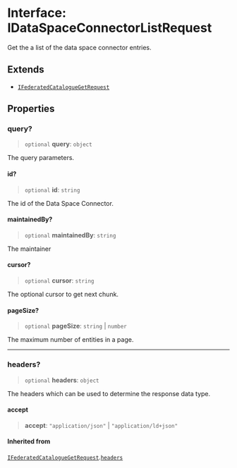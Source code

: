 # Interface: IDataSpaceConnectorListRequest

Get the a list of the data space connector entries.

## Extends

- [`IFederatedCatalogueGetRequest`](IFederatedCatalogueGetRequest.md)

## Properties

### query?

> `optional` **query**: `object`

The query parameters.

#### id?

> `optional` **id**: `string`

The id of the Data Space Connector.

#### maintainedBy?

> `optional` **maintainedBy**: `string`

The maintainer

#### cursor?

> `optional` **cursor**: `string`

The optional cursor to get next chunk.

#### pageSize?

> `optional` **pageSize**: `string` \| `number`

The maximum number of entities in a page.

***

### headers?

> `optional` **headers**: `object`

The headers which can be used to determine the response data type.

#### accept

> **accept**: `"application/json"` \| `"application/ld+json"`

#### Inherited from

[`IFederatedCatalogueGetRequest`](IFederatedCatalogueGetRequest.md).[`headers`](IFederatedCatalogueGetRequest.md#headers)
